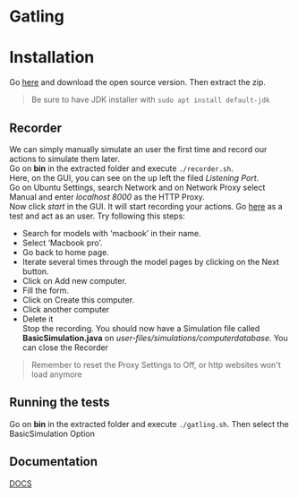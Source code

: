 # Gatling

# Installation
Go [here](https://gatling.io/get-started/) and download the open source version. Then extract the zip.  
> Be sure to have JDK installer with ```sudo apt install default-jdk```

## Recorder
We can simply manually simulate an user the first time and record our actions to simulate them later.  
Go on **bin** in the extracted folder and execute ```./recorder.sh```.  
Here, on the GUI, you can see on the up left the filed *Listening Port*.  
Go on Ubuntu Settings, search Network and on Network Proxy select Manual and enter *localhost 8000* as the HTTP Proxy.  
Now click *start* in the GUI. It will start recording your actions. Go [here](http://computer-database.gatling.io) as a test and act as an user. Try following this steps:  
- Search for models with ‘macbook’ in their name.
- Select ‘Macbook pro’.
- Go back to home page.
- Iterate several times through the model pages by clicking on the Next button.
- Click on Add new computer.
- Fill the form.
- Click on Create this computer.
- Click another computer
- Delete it  
Stop the recording. You should now have a Simulation file called **BasicSimulation.java** on *user-files/simulations/computerdatabase*. You can close the Recorder
> Remember to reset the Proxy Settings to Off, or http websites won't load anymore

## Running the tests
Go on **bin** in the extracted folder and execute ```./gatling.sh```. Then select the BasicSimulation Option

## Documentation
[DOCS](https://gatling.io/docs/gatling/tutorials/quickstart/)